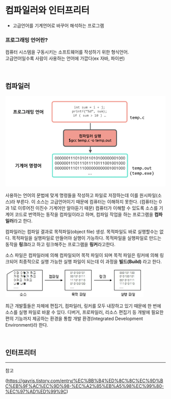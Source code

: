 # 컴파일러와 인터프리터
 - 고급언어를 기계언어로 바꾸어 해석하는 프로그램
 
 ### 프로그래밍 언어란?
  컴퓨터 시스템을 구동시키는 소프트웨어를 작성하기 위한 형식언어.<br> 
  고급언어일수록 사람이 사용하는 언어에 가깝다(ex 자바, 파이썬)
  
 <br>  
  
## 컴파일러


![compile1](../images/compiler.png)


   사용하는 언어의 문법에 맞게 명령들을 작성하고 파일로 저장하는데 이를 원시파일(소스)라 부른다.
   이 소스는 고급언어이기 때문에 컴퓨터는 이해하지 못한다. (컴퓨터는 0과 1로 이루어진 이진수 기계어만 알아듣기 때문)
   컴퓨터가 이해할 수 있도록 소스를 기계어 코드로 번역하는 동작을 컴파일이라고 하며, 컴파일 작업을 하는 프로그램을 **컴파일러**라고 한다.

   컴파일러는 컴파일 결과로 목적파일(object file) 생성. 목적파일도 바로 실행할수는 없다. 목적파일을 실행파일로 만들어야 실행이 가능하다.
   목적파일을 실행파일로 만드는 동작을 **링크**라고 하고 링크해주는 프로그램을 **링커**라고한다.
   
   소스 파일은 컴파일러에 의해 컴파일되어 목적 파일이 되며 목적 파일은 링커에 의해 링크되어 최종적으로 실행 가능한 실행 파일이 되는데 이 과정을 
   **빌드(Build)** 라고 한다.
   
   
   ![compile2](../images/compileLink.jpg)
   
   
   최근 개발툴들은 자체에 편집기, 컴파일러, 링커를 모두 내장하고 있기 때문에 한 번에 소스를 실행 파일로 바꿀 수 있다.
   디버거, 프로파일러, 리소스 편집기 등 개발에 필요한 편의 기능까지 제공하는 환경을 통합 개발 환경(Integrated Development Environment)라 한다.
   
<br>   
   
## 인터프리터




------------------------------------
참고 

(https://gayris.tistory.com/entry/%EC%BB%B4%ED%8C%8C%EC%9D%BC%EB%9F%AC%EC%9D%98-%EC%A2%85%EB%A5%98%EC%99%80-%EC%97%AD%ED%99%9C)
